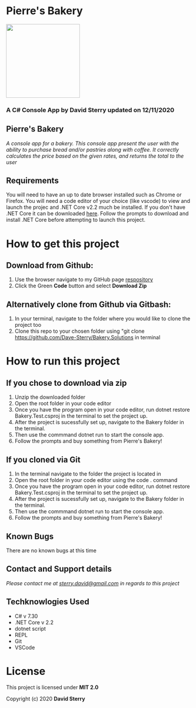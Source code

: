 # Pierre's Bakery
<img src="https://github.com/Dave-Sterry.png" width="200px" height="auto">

### A C# Console App by David Sterry updated on 12/11/2020

## Pierre's Bakery

_A console app for a bakery. This console app present the user with the ability to purchase bread and/or pastries along with coffee. It correctly calculates the price based on the given rates, and returns the total to the user_


## Requirements
 You will need to have an up to date browser installed such as Chrome or Firefox. You will need a code editor of your choice (like vscode) to view and launch the projec and .NET Core v2.2 much be installed. If you don't have .NET Core it can be downloaded [here](https://dotnet.microsoft.com/download/dotnet-core/thank-you/sdk-2.2.106-macos-x64-installer). Follow the prompts to download and install .NET Core before attempting to launch this project. 

# How to get this project 
## Download from Github:
1. Use the browser navigate to my GitHub page [respository](https://github.com/Dave-Sterry/Bakery.Solutions)
2. Click the Green **Code** button and select **Download Zip**

## Alternatively clone from Github via Gitbash:
1. In your terminal, navigate to the folder where you would like to clone the project too
2. Clone this repo to your chosen folder using "git clone https://github.com/Dave-Sterry/Bakery.Solutions in terminal

# How to run this project
## If you chose to download via zip
1. Unzip the downloaded folder
2. Open the root folder in your code editor 
3. Once you have the program open in your code editor, run dotnet restore Bakery.Test.csproj in the terminal to set the project up.
4. After the project is sucessfully set up, navigate to the Bakery folder in the terminal.
5. Then use the commmand dotnet run to start the console app. 
6. Follow the prompts and buy something from Pierre's Bakery!

## If you cloned via Git
1. In the terminal navigate to the folder the project is located in
2. Open the root folder in your code editor using the code . command 
3. Once you have the program open in your code editor, run dotnet restore Bakery.Test.csproj in the terminal to set the project up.
4. After the project is sucessfully set up, navigate to the Bakery folder in the terminal.
5. Then use the commmand dotnet run to start the console app. 
6. Follow the prompts and buy something from Pierre's Bakery!

## Known Bugs
There are no known bugs at this time


## Contact and Support details

_Please contact me at sterry.david@gmail.com in regards to this project_

## Techknowlogies Used

* C# v 7.30
* .NET Core v 2.2
* dotnet script
* REPL
* Git
* VSCode

# License

This project is licensed under **MIT 2.0**

Copyright (c) 2020 **David Sterry**